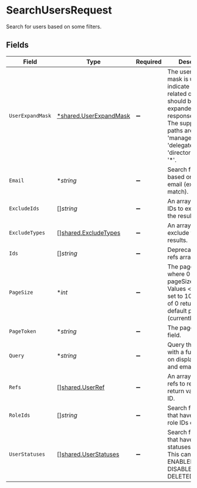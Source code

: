 # SearchUsersRequest

Search for users based on some filters.


## Fields

| Field                                                                                                                                                                                                 | Type                                                                                                                                                                                                  | Required                                                                                                                                                                                              | Description                                                                                                                                                                                           |
| ----------------------------------------------------------------------------------------------------------------------------------------------------------------------------------------------------- | ----------------------------------------------------------------------------------------------------------------------------------------------------------------------------------------------------- | ----------------------------------------------------------------------------------------------------------------------------------------------------------------------------------------------------- | ----------------------------------------------------------------------------------------------------------------------------------------------------------------------------------------------------- |
| `UserExpandMask`                                                                                                                                                                                      | [*shared.UserExpandMask](../../../pkg/models/shared/userexpandmask.md)                                                                                                                                | :heavy_minus_sign:                                                                                                                                                                                    | The user expand mask is used to indicate which related objects should be expanded in the response.<br/> The supported paths are 'role_ids', 'manager_ids', 'delegated_user_id', 'directory_ids', and '*'. |
| `Email`                                                                                                                                                                                               | **string*                                                                                                                                                                                             | :heavy_minus_sign:                                                                                                                                                                                    | Search for users based on their email (exact match).                                                                                                                                                  |
| `ExcludeIds`                                                                                                                                                                                          | []*string*                                                                                                                                                                                            | :heavy_minus_sign:                                                                                                                                                                                    | An array of users IDs to exclude from the results.                                                                                                                                                    |
| `ExcludeTypes`                                                                                                                                                                                        | [][shared.ExcludeTypes](../../../pkg/models/shared/excludetypes.md)                                                                                                                                   | :heavy_minus_sign:                                                                                                                                                                                    | An array of types to exclude from the results.                                                                                                                                                        |
| `Ids`                                                                                                                                                                                                 | []*string*                                                                                                                                                                                            | :heavy_minus_sign:                                                                                                                                                                                    | Deprecated. Use refs array instead.                                                                                                                                                                   |
| `PageSize`                                                                                                                                                                                            | **int*                                                                                                                                                                                                | :heavy_minus_sign:                                                                                                                                                                                    | The pageSize where 0 <= pageSize <= 100. Values < 10 will be set to 10. A value of 0 returns the default page size (currently 25)                                                                     |
| `PageToken`                                                                                                                                                                                           | **string*                                                                                                                                                                                             | :heavy_minus_sign:                                                                                                                                                                                    | The pageToken field.                                                                                                                                                                                  |
| `Query`                                                                                                                                                                                               | **string*                                                                                                                                                                                             | :heavy_minus_sign:                                                                                                                                                                                    | Query the apps with a fuzzy search on display name and emails.                                                                                                                                        |
| `Refs`                                                                                                                                                                                                | [][shared.UserRef](../../../pkg/models/shared/userref.md)                                                                                                                                             | :heavy_minus_sign:                                                                                                                                                                                    | An array of user refs to restrict the return values to by ID.                                                                                                                                         |
| `RoleIds`                                                                                                                                                                                             | []*string*                                                                                                                                                                                            | :heavy_minus_sign:                                                                                                                                                                                    | Search for users that have any of the role IDs on this list.                                                                                                                                          |
| `UserStatuses`                                                                                                                                                                                        | [][shared.UserStatuses](../../../pkg/models/shared/userstatuses.md)                                                                                                                                   | :heavy_minus_sign:                                                                                                                                                                                    | Search for users that have any of the statuses on this list. This can only be ENABLED, DISABLED, and DELETED                                                                                          |